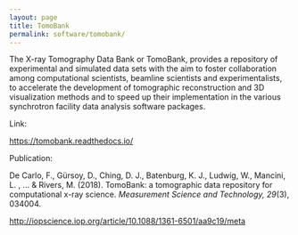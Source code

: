 ```yaml
---
layout: page
title: TomoBank
permalink: software/tomobank/
---
```


The X-ray Tomography Data Bank or TomoBank, provides a repository of experimental and 
simulated data sets with the aim to foster collaboration among computational scientists, 
beamline scientists and experimentalists, to accelerate the development of tomographic 
reconstruction and 3D visualization methods and to speed up their implementation in the 
various synchrotron facility data analysis software packages.

Link:

<https://tomobank.readthedocs.io/>

Publication:

De Carlo, F., Gürsoy, D., Ching, D. J., Batenburg, K. J., Ludwig, W., Mancini, L.
, ... & Rivers, M. (2018). TomoBank: a tomographic data repository for computational x-ray science. 
*Measurement Science and Technology, 29*(3), 034004.

<http://iopscience.iop.org/article/10.1088/1361-6501/aa9c19/meta>
